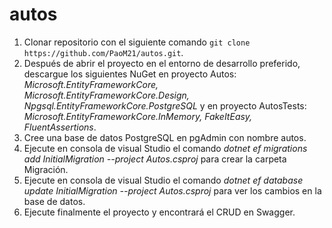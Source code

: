 # autos
1. Clonar repositorio con el siguiente comando ```git clone https://github.com/PaoM21/autos.git```.
2. Después de abrir el proyecto en el entorno de desarrollo preferido, descargue los siguientes NuGet en proyecto Autos: _Microsoft.EntityFrameworkCore, Microsoft.EntityFrameworkCore.Design, Npgsql.EntityFrameworkCore.PostgreSQL_ y en proyecto AutosTests: _Microsoft.EntityFrameworkCore.InMemory, FakeItEasy, FluentAssertions_.
3. Cree una base de datos PostgreSQL en pgAdmin con nombre autos.
4. Ejecute en consola de visual Studio el comando _dotnet ef migrations add InitialMigration --project Autos.csproj_ para crear la carpeta Migración.
5. Ejecute en consola de visual Studio el comando _dotnet ef database update InitialMigration --project Autos.csproj_ para ver los cambios en la base de datos.
6. Ejecute finalmente el proyecto y encontrará el CRUD en Swagger.
